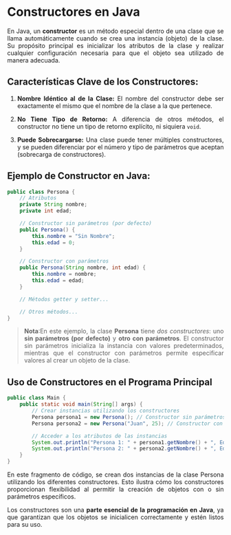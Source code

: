 <div align="justify">

# Constructores en Java

En Java, un **constructor** es un método especial dentro de una clase que se llama automáticamente cuando se crea una instancia (objeto) de la clase. Su propósito principal es inicializar los atributos de la clase y realizar cualquier configuración necesaria para que el objeto sea utilizado de manera adecuada.

## Características Clave de los Constructores:

1. **Nombre Idéntico al de la Clase:** El nombre del constructor debe ser exactamente el mismo que el nombre de la clase a la que pertenece.

2. **No Tiene Tipo de Retorno:** A diferencia de otros métodos, el constructor no tiene un tipo de retorno explícito, ni siquiera `void`.

3. **Puede Sobrecargarse:** Una clase puede tener múltiples constructores, y se pueden diferenciar por el número y tipo de parámetros que aceptan (sobrecarga de constructores).

## Ejemplo de Constructor en Java:

```java
public class Persona {
    // Atributos
    private String nombre;
    private int edad;

    // Constructor sin parámetros (por defecto)
    public Persona() {
        this.nombre = "Sin Nombre";
        this.edad = 0;
    }

    // Constructor con parámetros
    public Persona(String nombre, int edad) {
        this.nombre = nombre;
        this.edad = edad;
    }

    // Métodos getter y setter...

    // Otros métodos...
}
```

>__Nota__:En este ejemplo, la clase __Persona__ tiene _dos constructores_: uno __sin parámetros (por defecto)__ y __otro con parámetros__. El constructor sin parámetros inicializa la instancia con valores predeterminados, mientras que el constructor con parámetros permite especificar valores al crear un objeto de la clase.

## Uso de Constructores en el Programa Principal

```java
public class Main {
    public static void main(String[] args) {
        // Crear instancias utilizando los constructores
        Persona persona1 = new Persona(); // Constructor sin parámetros
        Persona persona2 = new Persona("Juan", 25); // Constructor con parámetros

        // Acceder a los atributos de las instancias
        System.out.println("Persona 1: " + persona1.getNombre() + ", Edad: " + persona1.getEdad());
        System.out.println("Persona 2: " + persona2.getNombre() + ", Edad: " + persona2.getEdad());
    }
}
```

En este fragmento de código, se crean dos instancias de la clase Persona utilizando los diferentes constructores. Esto ilustra cómo los constructores proporcionan flexibilidad al permitir la creación de objetos con o sin parámetros específicos.

Los constructores son una __parte esencial de la programación en Java__, ya que garantizan que los objetos se inicialicen correctamente y estén listos para su uso.

</div>
